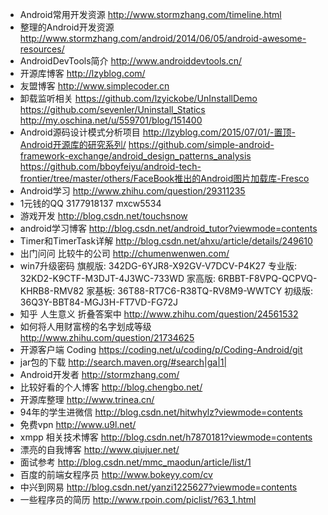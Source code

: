 - Android常用开发资源 http://www.stormzhang.com/timeline.html
- 整理的Android开发资源 http://www.stormzhang.com/android/2014/06/05/android-awesome-resources/
- AndroidDevTools简介 http://www.androiddevtools.cn/
- 开源库博客 http://lzyblog.com/
- 友盟博客 http://www.simplecoder.cn
- 卸载监听相关
https://github.com/lzyickobe/UnInstallDemo
https://github.com/sevenler/Uninstall_Statics
http://my.oschina.net/u/559701/blog/151400
- Android源码设计模式分析项目
http://lzyblog.com/2015/07/01/-置顶-Android开源库的研究系列/
https://github.com/simple-android-framework-exchange/android_design_patterns_analysis
https://github.com/bboyfeiyu/android-tech-frontier/tree/master/others/FaceBook推出的Android图片加载库-Fresco
- Android学习 http://www.zhihu.com/question/29311235
- 1元钱的QQ 3177918137 mxcw5534
- 游戏开发 http://blog.csdn.net/touchsnow
- android学习博客 http://blog.csdn.net/android_tutor?viewmode=contents
- Timer和TimerTask详解 http://blog.csdn.net/ahxu/article/details/249610
- 出门问问 比较牛的公司 http://chumenwenwen.com/
- win7升级密码 
旗舰版: 342DG-6YJR8-X92GV-V7DCV-P4K27
专业版: 32KD2-K9CTF-M3DJT-4J3WC-733WD
家高版: 6RBBT-F8VPQ-QCPVQ-KHRB8-RMV82
家基板: 36T88-RT7C6-R38TQ-RV8M9-WWTCY
初级版: 36Q3Y-BBT84-MGJ3H-FT7VD-FG72J
- 知乎 人生意义 折叠答案中 http://www.zhihu.com/question/24561532
- 如何将人用财富榜的名字划成等级 http://www.zhihu.com/question/21734625
- 开源客户端 Coding https://coding.net/u/coding/p/Coding-Android/git
- jar包的下载 http://search.maven.org/#search|ga|1|
- Android开发者 http://stormzhang.com/
- 比较好看的个人博客 http://blog.chengbo.net/
- 开源库整理 http://www.trinea.cn/
- 94年的学生进微信 http://blog.csdn.net/hitwhylz?viewmode=contents
- 免费vpn http://www.u9l.net/
- xmpp 相关技术博客 http://blog.csdn.net/h7870181?viewmode=contents
- 漂亮的自我博客 http://www.qiujuer.net/
- 面试参考 http://blog.csdn.net/mmc_maodun/article/list/1
- 百度的前端女程序员 http://www.bokeyy.com/cv
- 中兴到网易 http://blog.csdn.net/yanzi1225627?viewmode=contents
- 一些程序员的简历 http://www.rpoin.com/piclist/?63_1.html